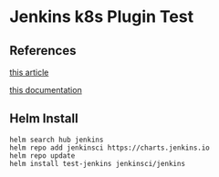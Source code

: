 # Jenkins k8s Plugin Test

## References
[this article](https://medium.com/vivid-seats-engineering/how-to-kubernetes-pods-as-jenkins-build-agents-a726d3886861)

[this documentation](https://github.com/jenkinsci/kubernetes-plugin#declarative-pipeline)


## Helm Install

~~~
helm search hub jenkins
helm repo add jenkinsci https://charts.jenkins.io
helm repo update
helm install test-jenkins jenkinsci/jenkins
~~~

